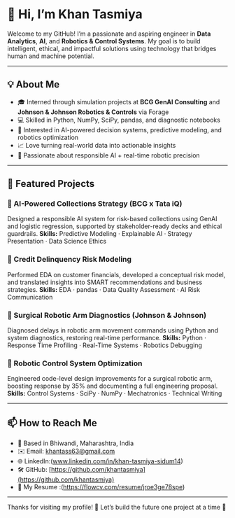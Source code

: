 # 👋 Hi, I’m Khan Tasmiya

Welcome to my GitHub! I’m a passionate and aspiring engineer in **Data Analytics**, **AI**, and **Robotics & Control Systems**. My goal is to build intelligent, ethical, and impactful solutions using technology that bridges human and machine potential.

---

## 💡 About Me
- 🎓 Interned through simulation projects at **BCG GenAI Consulting** and **Johnson & Johnson Robotics & Controls** via Forage
- 💻 Skilled in Python, NumPy, SciPy, pandas, and diagnostic notebooks
- 🧠 Interested in AI-powered decision systems, predictive modeling, and robotics optimization
- 📈 Love turning real-world data into actionable insights
- 🤖 Passionate about responsible AI + real-time robotic precision

---

## 📂 Featured Projects

### 🔹 AI-Powered Collections Strategy (BCG x Tata iQ)
Designed a responsible AI system for risk-based collections using GenAI and logistic regression, supported by stakeholder-ready decks and ethical guardrails.
**Skills:** Predictive Modeling · Explainable AI · Strategy Presentation · Data Science Ethics

### 🔹 Credit Delinquency Risk Modeling
Performed EDA on customer financials, developed a conceptual risk model, and translated insights into SMART recommendations and business strategies.
**Skills:** EDA · pandas · Data Quality Assessment · AI Risk Communication

### 🔹 Surgical Robotic Arm Diagnostics (Johnson & Johnson)
Diagnosed delays in robotic arm movement commands using Python and system diagnostics, restoring real-time performance.
**Skills:** Python · Response Time Profiling · Real-Time Systems · Robotics Debugging

### 🔹 Robotic Control System Optimization
Engineered code-level design improvements for a surgical robotic arm, boosting response by 35% and documenting a full engineering proposal.
**Skills:** Control Systems · SciPy · NumPy · Mechatronics · Technical Writing

---

## 📫 How to Reach Me
- 📍 Based in Bhiwandi, Maharashtra, India
- ✉️ Email: khantass63@gmail.com
- 🌐 LinkedIn:(www.linkedin.com/in/khan-tasmiya-sidum14)
- 🛠️ GitHub: [https://github.com/khantasmiya](https://github.com/khantasmiya)
- 💼 My Resume :(https://flowcv.com/resume/jroe3ge78spe)
---

Thanks for visiting my profile! 💖 Let’s build the future one project at a time 🚀




